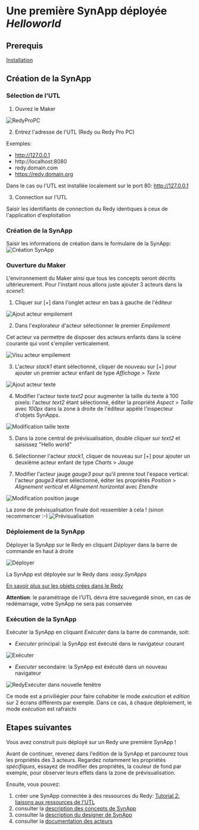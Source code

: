 # Une première SynApp déployée *Helloworld*

## Prerequis

[Installation](/install.md)

## Création de la SynApp

### Sélection de l'UTL

1. Ouvrez le Maker

![RedyProPC](/assets/tuto01device.PNG)

2. Entrez l'adresse de l'UTL (Redy ou Redy Pro PC)

Exemples:
* http://127.0.0.1
* http://localhost:8080
* redy.domain.com
* https://redy.domain.org

Dans le cas ou l'UTL est installée localement sur le port 80: http://127.0.0.1

3. Connection sur l'UTL

Saisir les identifiants de connection du Redy identiques à ceux de l'application d'exploitation

### Création de la SynApp

Saisir les informations de création dans le formulaire de la SynApp:
![Création SynApp](/assets/tuto01new.PNG)

### Ouverture du Maker

L'environnement du Maker ainsi que tous les concepts seront décrits ultérieurement. Pour l'instant nous allons juste ajouter 3 acteurs dans la *scene1*:

1. Cliquer sur  [+] dans l'onglet acteur en bas à gauche de l'éditeur 

![Ajout acteur empilement](/assets/tuto01actorStack.PNG)

2. Dans l'explorateur d'acteur sélectionner le premier *Empilement*

Cet acteur va permettre de disposer des acteurs enfants dans la scène courante qui vont s'empiler verticalement.

![Visu acteur empilement](/assets/tuto01actorStack2.PNG)

3. L'acteur *stack1* étant sélectionné, cliquer de nouveau sur [+] pour ajouter un premier acteur enfant de type *Affichage* > *Texte*

![Ajout acteur texte](/assets/tuto01actorText.PNG)

4. Modifier l'acteur texte *text2* pour augmenter la taille du texte à 100 pixels: l'acteur *text2* étant sélectionné, éditer la propriété *Aspect* > *Taille* avec *100px* dans la zone à droite de l'éditeur appélé l'inspecteur d'objets SynApps.

![Modification taille texte](/assets/tuto01actorTextFontSize.PNG)

5. Dans la zone central de prévisualisation, double cliquer sur *text2* et saisissez "Hello world"

6. Sélectionner l'acteur *stack1*, cliquer de nouveau sur [+] pour ajouter un deuxième acteur enfant de type *Charts* > *Jauge*

7. Modifier l'acteur jauge *gauge3* pour qu'il prenne tout l'espace vertical: l'acteur *gauge3* étant sélectionné, éditer les propriétés *Position* > *Alignement vertical* et *Alignement horizontal* avec *Etendre*

![Modification position jauge](/assets/tuto01actorGaugePosition.PNG)

La zone de prévisualisation finale doit ressembler à cela ! (sinon recommencer :-)
![Prévisualisation](/assets/tuto01preview.PNG)

### Déploiement de la SynApp

Déployer la SynApp sur le Redy en cliquant *Déployer* dans la barre de commande en haut à droite 

![Déployer](/assets/tuto01deploy.PNG)

La SynApp est déployée sur le Redy dans *:easy.SynApps*

[En savoir plus sur les objets crées dans le Redy](/exploreRedy.md)

**Attention**: le paramétrage de l'UTL dévra être sauvegardé sinon, en cas de redémarrage, votre SynApp ne sera pas conservée

### Exécution de la SynApp

Exécuter la SynApp en cliquant *Exécuter* dans la barre de commande, soit:

* *Executer* principal: la SynApp est éxécuté dans le navigateur courant

![Exécuter](/assets/tuto01execute.PNG)

* *Executer* secondaire: la SynApp est éxécuté dans un nouveau navigateur

![RedyExécuter dans nouvelle fenêtre](/assets/tuto01executeOutside.PNG)

Ce mode est a priviliégier pour faire cohabiter le mode *exécution* et *edition* sur 2 écrans différents par exemple. Dans ce cas, à chaque déploiement, le mode *exécution* est rafraichi

## Etapes suivantes

Vous avez construit puis déployé sur un Redy une première SynApp !

Avant de continuer, revenez dans l'edition de la SynApp et parcourez tous les propriétés des 3 acteurs. Regardez notamment les propriétés *spécifiques*, essayez de modifier des propriétés, la couleur de fond par exemple, pour observer leurs effets dans la zone de prévisualisation.

Ensuite, vous pouvez:
1. créer une SynApp connectée à des ressources du Redy: [Tutorial 2: liaisons aux ressources de l'UTL](tuto02BindingSources.md)
2. consulter la [description des concepts de SynApp](/concepts/index.md)
3. consulter la [description du designer de SynApp](/designer.md)
4. consulter la [documentation des acteurs](/actors/index.md)